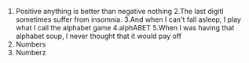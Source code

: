1. Positive anything is better than negative nothing
2.The last digitI sometimes suffer from insomnia. 
3.And when I can't fall asleep, I play what I call the alphabet game
4.alphABET
5.When I was having that alphabet soup, I never thought that it would pay off
6. Numbers
7. Numberz
